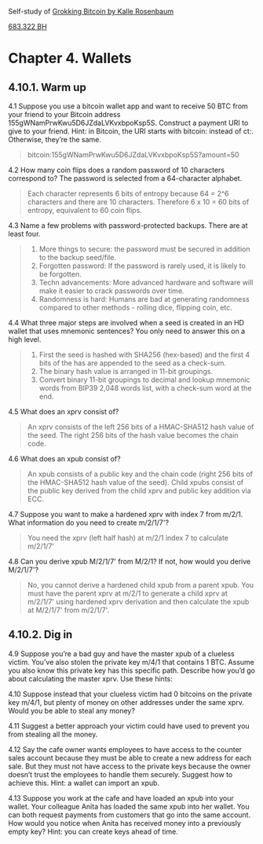 
Self-study of [Grokking Bitcoin by Kalle Rosenbaum](https://rosenbaum.se/book/grokking-bitcoin.html#ch02)

[683.322 BH](https://blockstream.info/block/00000000000000000008fa97446a5c97f916f31f2102a6ff8b8f7a5133390491)

# Chapter 4. Wallets

## 4.10.1. Warm up

4.1 Suppose you use a bitcoin wallet app and want to receive 50 BTC from your friend to your Bitcoin address 155gWNamPrwKwu5D6JZdaLVKvxbpoKsp5S. Construct a payment URI to give to your friend. Hint: in Bitcoin, the URI starts with bitcoin: instead of ct:. Otherwise, they’re the same.
> bitcoin:155gWNamPrwKwu5D6JZdaLVKvxbpoKsp5S?amount=50

4.2 How many coin flips does a random password of 10 characters correspond to? The password is selected from a 64-character alphabet.
> Each character represents 6 bits of entropy because 64 = 2^6 characters and there are 10 characters.  Therefore 6 x 10 = 60 bits of entropy, equivalent to 60 coin flips.

4.3 Name a few problems with password-protected backups. There are at least four.
> 1.  More things to secure: the password must be secured in addition to the backup seed/file.
> 2.  Forgotten password: If the password is rarely used, it is likely to be forgotten.
> 3.  Techn advancements: More advanced hardware and software will make it easier to crack passwords over time.
> 4.  Randomness is hard: Humans are bad at generating randomness compared to other methods - rolling dice, flipping coin, etc.

4.4 What three major steps are involved when a seed is created in an HD wallet that uses mnemonic sentences? You only need to answer this on a high level.
> 1.  First the seed is hashed with SHA256 (hex-based) and the first 4 bits of the has are appended to the seed as a check-sum.
> 2.  The binary hash value is arranged in 11-bit groupings.
> 3.  Convert binary 11-bit groupings to decimal and lookup mnemonic words from BIP39 2,048 words list, with a check-sum word at the end.

4.5 What does an xprv consist of?
> An xprv consists of the left 256 bits of a HMAC-SHA512 hash value of the seed.  The right 256 bits of the hash value becomes the chain code.

4.6 What does an xpub consist of?
> An xpub consists of a public key and the chain code (right 256 bits of the HMAC-SHA512 hash value of the seed).  Child xpubs consist of the public key derived from the child xprv and public key addition via ECC.

4.7 Suppose you want to make a hardened xprv with index 7 from m/2/1. What information do you need to create m/2/1/7'?
> You need the xprv (left half hash) at m/2/1 index 7 to calculate m/2/1/7'

4.8 Can you derive xpub M/2/1/7' from M/2/1? If not, how would you derive M/2/1/7'?
> No, you cannot derive a hardened child xpub from a parent xpub.  You must have the parent xprv at m/2/1 to generate a child xprv at m/2/1/7' using hardened xprv derivation and then calculate the xpub at M/2/1/7' from m/2/1/7'.

## 4.10.2. Dig in
4.9 Suppose you’re a bad guy and have the master xpub of a clueless victim. You’ve also stolen the private key m/4/1 that contains 1 BTC. Assume you also know this private key has this specific path. Describe how you’d go about calculating the master xprv. Use these hints:


4.10 Suppose instead that your clueless victim had 0 bitcoins on the private key m/4/1, but plenty of money on other addresses under the same xprv. Would you be able to steal any money?


4.11 Suggest a better approach your victim could have used to prevent you from stealing all the money.


4.12 Say the cafe owner wants employees to have access to the counter sales account because they must be able to create a new address for each sale. But they must not have access to the private keys because the owner doesn’t trust the employees to handle them securely. Suggest how to achieve this. Hint: a wallet can import an xpub.


4.13 Suppose you work at the cafe and have loaded an xpub into your wallet. Your colleague Anita has loaded the same xpub into her wallet. You can both request payments from customers that go into the same account. How would you notice when Anita has received money into a previously empty key? Hint: you can create keys ahead of time.

